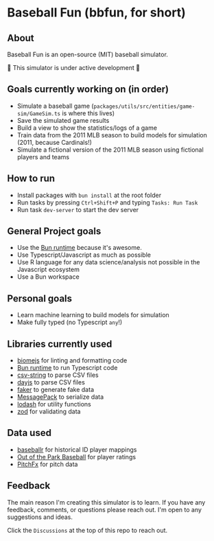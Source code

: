 # Baseball Fun  (bbfun, for short)

## About

Baseball Fun is an open-source (MIT) baseball simulator.

🚧 This simulator is under active development 🚧

## Goals currently working on (in order)

- Simulate a baseball game (`packages/utils/src/entities/game-sim/GameSim.ts` is where this lives)
- Save the simulated game results 
- Build a view to show the statistics/logs of a game
- Train data from the 2011 MLB season to build models for simulation (2011, because Cardinals!)
- Simulate a fictional version of the 2011 MLB season using fictional players and teams

## How to run

- Install packages with `bun install` at the root folder
- Run tasks by pressing `Ctrl+Shift+P` and typing `Tasks: Run Task`
- Run task `dev-server` to start the dev server

## General Project goals

- Use the [Bun runtime](https://bun.sh/) because it's awesome.
- Use Typescript/Javascript as much as possible
- Use R language for any data science/analysis not possible in the Javascript ecosystem
- Use a Bun workspace

## Personal goals

- Learn machine learning to build models for simulation
- Make fully typed (no Typescript `any`!)

## Libraries currently used

- [biomejs](https://biomejs.dev) for linting and formatting code
- [Bun runtime](https://bun.sh/) to run Typescript code
- [csv-string](https://github.com/Inist-CNRS/node-csv-string) to parse CSV files
- [dayjs](https://github.com/Inist-CNRS/node-csv-string) to parse CSV files
- [faker](https://fakerjs.dev/) to generate fake data
- [MessagePack](https://msgpack.org/index.html) to serialize data
- [lodash](https://lodash.com/) for utility functions
- [zod](https://zod.dev/) for validating data


## Data used

- [baseballr](https://billpetti.github.io/baseballr/) for historical ID player mappings
- [Out of the Park Baseball](https://www.ootpdevelopments.com/out-of-the-park-baseball-home/) for player ratings
- [PitchFx](https://baseballsavant.mlb.com/statcast_search) for pitch data

## Feedback

The main reason I'm creating this simulator is to learn.  If you have any feedback, comments, or questions please reach out.  I'm open to any suggestions and ideas.

Click the `Discussions` at the top of this repo to reach out.





